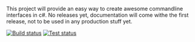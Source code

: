 This project will provide an easy way to create awesome commandline interfaces in c#. No releases yet, documentation will come withe the first release, not to be used in any production stuff yet.

[![Build status](https://ci.appveyor.com/api/projects/status/k4g00gkpl0xusifu/branch/master?svg=true)](https://ci.appveyor.com/project/TheMinefighter/universalcliprovider/branch/master)
[![Test status](http://teststatusbadge.azurewebsites.net/api/status/TheMinefighter/UniversalClIProvider)](https://ci.appveyor.com/project/TheMinefighter/universalcliprovider/branch/master)
